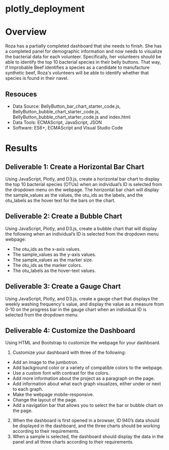 # plotly_deployment

# Overview

Roza has a partially completed dashboard that she needs to finish. She has a completed panel for demographic information and now needs to visualize the bacterial data for each volunteer. Specifically, her volunteers should be able to identify the top 10 bacterial species in their belly buttons. That way, if Improbable Beef identifies a species as a candidate to manufacture synthetic beef, Roza's volunteers will be able to identify whether that species is found in their navel.

## Resouces
* Data Source: BellyButton_bar_chart_starter_code.js, BellyButton_bubble_chart_starter_code.js, BellyButton_bubble_chart_starter_code.js and index.html
* Data Tools: ECMAScript, JavaScript, JSON
* Software: ES6+, ECMAScript and Visual Studio Code 


# Results

## Deliverable 1: Create a Horizontal Bar Chart
Using JavaScript, Plotly, and D3.js, create a horizontal bar chart to display the top 10 bacterial species (OTUs) when an individual’s ID is selected from the dropdown menu on the webpage. The horizontal bar chart will display the sample_values as the values, the otu_ids as the labels, and the otu_labels as the hover text for the bars on the chart.



## Deliverable 2: Create a Bubble Chart
Using JavaScript, Plotly, and D3.js, create a bubble chart that will display the following when an individual’s ID is selected from the dropdown menu webpage:
* The otu_ids as the x-axis values.
* The sample_values as the y-axis values.
* The sample_values as the marker size.
* The otu_ids as the marker colors.
* The otu_labels as the hover-text values.



## Deliverable 3: Create a Gauge Chart
Using JavaScript, Plotly, and D3.js, create a gauge chart that displays the weekly washing frequency's value, and display the value as a measure from 0-10 on the progress bar in the gauge chart when an individual ID is selected from the dropdown menu.



## Deliverable 4: Customize the Dashboard
Using HTML and Bootstrap to customize the webpage for your dashboard.

1. Customize your dashboard with three of the following:
* Add an image to the jumbotron.
* Add background color or a variety of compatible colors to the webpage.
* Use a custom font with contrast for the colors.
* Add more information about the project as a paragraph on the page.
* Add information about what each graph visualizes, either under or next to each graph.
* Make the webpage mobile-responsive.
* Change the layout of the page.
* Add a navigation bar that allows you to select the bar or bubble chart on the page.
2. When the dashboard is first opened in a browser, ID 940’s data should be displayed in the dashboard, and the three charts should be working according to their requirements.
3. When a sample is selected, the dashboard should display the data in the panel and all three charts according to their requirements.

